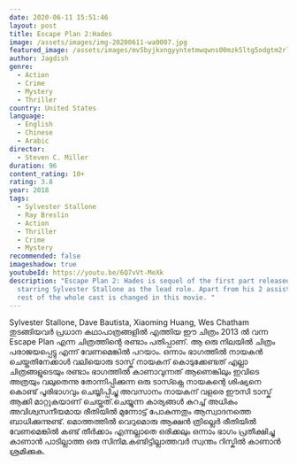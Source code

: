 ```yaml
---
date: 2020-06-11 15:51:46
layout: post
title: Escape Plan 2:Hades
image: /assets/images/img-20200611-wa0007.jpg
featured_image: /assets/images/mv5byjkxngyyntetmwqwns00mzk5ltg5odgtm2rlyzzlmdg5mjrlxkeyxkfqcgdeqxvymtyzmdm0ntu-._v1_ql50_sy1000_cr0-0-721-1000_al_.jpg
author: Jagdish
genre:
  - Action
  - Crime
  - Mystery
  - Thriller
country: United States
language:
  - English
  - Chinese
  - Arabic
director:
  - Steven C. Miller
duration: 96
content_rating: 10+
rating: 3.8
year: 2018
tags:
  - Sylvester Stallone
  - Ray Breslin
  - Action
  - Thriller
  - Crime
  - Mystery
recommended: false
imageshadow: true
youtubeId: https://youtu.be/6Q7vVt-MeXk
description: "Escape Plan 2: Hades is sequel of the first part released in 2013
  starring Sylvester Stallone as the lead role. Apart from his 2 assistants,
  rest of the whole cast is changed in this movie. "
---
```

Sylvester Stallone, Dave Bautista, Xiaoming Huang, Wes Chatham തുടങ്ങിയവർ പ്രധാന കഥാപാത്രങ്ങളിൽ എത്തിയ ഈ ചിത്രം 2013 ൽ വന്ന Escape Plan എന്ന ചിത്രത്തിന്റെ രണ്ടാം പതിപ്പാണ്. ആ ഒരു നിലയിൽ ചിത്രം പരാജയപ്പെട്ടു എന്ന് വേണമെങ്കിൽ പറയാം.
ഒന്നാം ഭാഗത്തിൽ നായകൻ ചെയ്തതിനേക്കാൾ വലിയൊരു ടാസ്ക് നായകന് കൊടുക്കേണ്ടത് എല്ലാ ചിത്രങ്ങളുടെയും രണ്ടാം ഭാഗത്തിൽ കാണാവുന്നത് ആണെങ്കിലും ഇവിടെ അത്രയും വലുതെന്നു തോന്നിപ്പിക്കുന്ന ഒരു ടാസ്ക്നെ നായകന്റെ ശിഷ്യനെ കൊണ്ട് പൂരിഭാഗവും ചെയ്യിപ്പിച്ചു അവസാനം നായകന് വളരെ ഈസി ടാസ്ക് ആക്കി മാറ്റുകയാണ് ചെയ്തത്.ചെയ്യുന്ന കാര്യങ്ങൾ കുറച്ച് അധികം അവിശ്വസനീയമായ രീതിയിൽ മുന്നോട്ട് പോകുന്നതും ആസ്വാദനത്തെ ബാധിക്കുന്നുണ്ട്.
മൊത്തത്തിൽ വെറുമൊരു ആക്ഷൻ ത്രില്ലെർ രീതിയിൽ വേണമെങ്കിൽ കണ്ട് തീർക്കാം എന്നല്ലാതെ ഒരിക്കലും ഒന്നാം ഭാഗം പ്രതീക്ഷിച്ചു കാണാൻ പാടില്ലാത്ത ഒരു സിനിമ.കണ്ടിട്ടില്ലാത്തവർ സ്വന്തം റിസ്കിൽ  കാണാൻ ശ്രമിക്കുക.